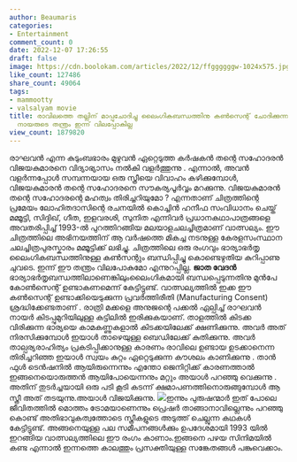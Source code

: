 ```yaml
---
author: Beaumaris
categories:
- Entertainment
comment_count: 0
date: 2022-12-07 17:26:55
draft: false
image: https://cdn.boolokam.com/articles/2022/12/ffggggggw-1024x575.jpg
like_count: 127486
share_count: 49064
tags:
- mammootty
- valsalyam movie
title: രാവിലത്തെ തല്ലിന് മാപ്പുചോദിച്ചു ലൈംഗികബന്ധത്തിനു കൺസെന്റ് ചോദിക്കുന്ന രാഘവൻ
  നായരുടെ തന്ത്രം ഇന്ന് വിലപ്പോകില്ല
view_count: 1879820
---
```


രാഘവൻ എന്ന കുടുംബഭാരം മുഴുവൻ ഏറ്റെടുത്ത കർഷകൻ തന്റെ സഹോദരൻ വിജയകുമാരനെ വിദ്യാഭ്യാസം നൽകി വളർത്തുന്നു . എന്നാൽ, അവൻ വളർന്നപ്പോൾ സമ്പന്നയായ ഒരു സ്ത്രീയെ വിവാഹം കഴിക്കുമ്പോൾ, വിജയകുമാരൻ തന്റെ സഹോദരനെ സൗകര്യപൂർവ്വം മറക്കുന്നു. വിജയകുമാരൻ തന്റെ സഹോദരന്റെ മഹത്വം തിരിച്ചറിയുമോ ? എന്നതാണ് ചിത്രത്തിന്റെ പ്രമേയം ലോഹിതദാസിന്റെ രചനയിൽ കൊച്ചിൻ ഹനീഫ സംവിധാനം ചെയ്ത് മമ്മൂട്ടി, സിദ്ദിഖ്, ഗീത, ഇളവരശി, സുനിത എന്നിവർ പ്രധാനകഥാപാത്രങ്ങളെ അവതരിപ്പിച്ച് 1993-ൽ പുറത്തിറങ്ങിയ മലയാളചലച്ചിത്രമാണ് വാത്സല്യം. ഈ ചിത്രത്തിലെ അഭിനയത്തിന് ആ വർഷത്തെ മികച്ച നടനുള്ള കേരളസംസ്ഥാന ചലച്ചിത്രപുരസ്കാരം മമ്മൂട്ടിക്ക് ലഭിച്ചു. ചിത്രത്തിലെ ഒരു രംഗവും ഭാര്യാഭർതൃ ലൈംഗികബന്ധത്തിനുള്ള കൺസന്റും ബന്ധിപ്പിച്ചു കൊണ്ടെഴുതിയ കുറിപ്പാണു ചുവടെ. ഇന്ന് ഈ തന്ത്രം വിലപോകുമോ എന്നുറപ്പില്ല. **ജാത വേദൻ** ഭാര്യാഭർതൃബന്ധത്തിലാണെങ്കിലുംലൈംഗികമായി ബന്ധപ്പെടുന്നതിനു മുൻപേ കോൺസെന്റ് ഉണ്ടാകണമെന്ന് കേട്ടിട്ടുണ്ട്. വാത്സല്യത്തിൽ ഇക്ക ഈ കൺസെന്റ് ഉണ്ടാക്കിയെടുക്കുന്ന പ്രവർത്തിരീതി (Manufacturing Consent) ശ്രദ്ധിക്കേണ്ടതാണ് . രാത്രി മക്കളെ അനുജന്റെ പക്കൽ ഏല്പിച്ച് രാഘവൻ നായർ കിടപ്പുമുറിയിലുള്ള കട്ടിലിൽ ഇരിക്കുകയാണ്. താളത്തിൽ കിടക്ക വിരിക്കുന്ന ഭാര്യയെ കാമകണ്ണുകളാൽ കിടക്കയിലേക്ക് ക്ഷണിക്കുന്നു. അവർ അത് നിരസിക്കുമ്പോൾ ഇയാൾ താഴെയുള്ള ബെഡിലേക്ക് കുതിക്കുന്നു. അവർ താല്പര്യരാഹിത്യം പ്രകടിപ്പിക്കാനുള്ള കാരണം രാവിലെ ഉണ്ടായ ഉടക്കാനെന്ന തിരിച്ചറിഞ്ഞ ഇയാൾ സ്വയം കുറ്റം ഏറ്റെടുക്കുന്ന കൗശലം കാണിക്കുന്നു . താൻ ഫുൾ ടെൻഷനിൽ ആയിരുന്നെന്നും എന്തോ ജെനിറ്റിക്ക് കാരണത്താൽ ഇങ്ങനെയൊരുത്തൻ ആയിപോയെന്നനും മറ്റും അയാൾ പറഞ്ഞു വെക്കുന്നു . അതിന് തുടർച്ചയായി ഒരു പടി കൂടി കടന്ന് ക്ഷമാപണത്തിനൊരുങ്ങുമ്പോൾ ആ സ്ത്രീ അത് തടയുന്നു.അയാൾ വിജയിക്കുന്നു. ![](https://cdn.boolokam.com/articles/2022/12/ffggggggw-1024x575.jpg)ഇന്നും പുരുഷന്മാർ ഇത് പോലെ ജീവിതത്തിൽ മൊത്തം ട്രോമയാണെന്നും പ്രെഷർ താങ്ങാനാവില്ലെന്നും പറഞ്ഞു കൊണ്ട് അതിഭാവുകത്വത്തോടെ സ്ത്രീകളുടെ അടുത്ത് ചെല്ലുന്ന കഥകൾ കേട്ടിട്ടുണ്ട്. അങ്ങനെയുള്ള പല സമീപനങ്ങൾക്കും ഉപദേശമായി 1993 യിൽ ഇറങ്ങിയ വാത്സല്യത്തിലെ ഈ രംഗം കാണാം.ഇങ്ങനെ പഴയ സിനിമയിൽ കണ്ട എന്നാൽ ഇന്നത്തെ കാലത്തും പ്രസക്തിയുള്ള സങ്കേതങ്ങൾ പങ്കുവെക്കാം.